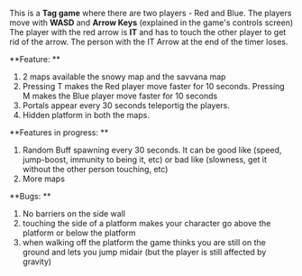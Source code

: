 This is a **Tag game** where there are two players - Red and Blue.
The players move with **WASD** and **Arrow Keys** (explained in the game's controls screen)
The player with the red arrow is **IT** and has to touch the other player to get rid of the arrow.
The person with the IT Arrow at the end of the timer loses.

**Feature:  **
  1. 2 maps available the snowy map and the savvana map
  2. Pressing T makes the Red player move faster for 10 seconds. Pressing M makes the Blue player move faster for 10 seconds
  3. Portals appear every 30 seconds teleportig the players.
  4. Hidden platform in both the maps.

**Features in progress: **
  1. Random Buff spawning every 30 seconds. It can be good like (speed, jump-boost, immunity to being it, etc) or bad like (slowness, get it without the other person touching, etc)
  2. More maps

**Bugs:  **
  1. No barriers on the side wall
  2. touching the side of a platform makes your character go above the platform or below the platform
  3. when walking off the platform the game thinks you are still on the ground and lets you jump midair (but the player is still affected by gravity)
